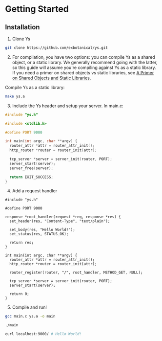 # Getting Started

## Installation

1. Clone Ys

```sh [git]
git clone https://github.com/exbotanical/ys.git
```

2. For compilation, you have two options: you can compile Ys as a shared object, or a static library. We generally recommend going with the latter, so this guide will assume you're compiling against Ys as a static library. If you need a primer on shared objects vs static libraries, see [A Primer on Shared Objects and Static Libraries](./shared-vs-static.md).

Compile Ys as a static library:
```sh [gcc]
make ys.a
```

3. Include the Ys header and setup your server. In main.c:

<!-- TODO: header -->
```c
#include "ys.h"

#include <stdlib.h>

#define PORT 9000

int main(int argc, char **argv) {
  router_attr *attr = router_attr_init();
  http_router *router = router_init(attr);

  tcp_server *server = server_init(router, PORT);
  server_start(server);
  server_free(server);

  return EXIT_SUCCESS;
}
```

4. Add a request handler

```c{7-14,20}
#include "ys.h"

#define PORT 9000

response *root_handler(request *req, response *res) {
  set_header(res, "Content-Type", "text/plain");

  set_body(res, "Hello World!");
  set_status(res, STATUS_OK);

  return res;
}

int main(int argc, char **argv) {
  router_attr *attr = router_attr_init();
  http_router *router = router_init(attr);

  router_register(router, "/", root_handler, METHOD_GET, NULL);

  tcp_server *server = server_init(router, PORT);
  server_start(server);

  return 0;
}
```

5. Compile and run!

```sh
gcc main.c ys.a -o main

./main

curl localhost:9000/ # Hello World!
```
